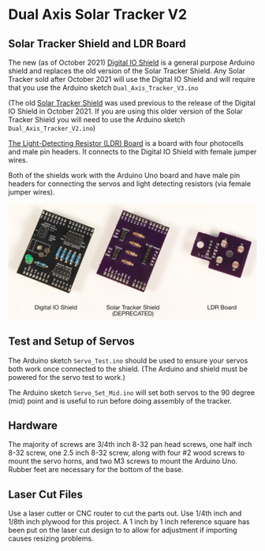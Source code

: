 # Dual Axis Solar Tracker V2

## Solar Tracker Shield and LDR Board

The new (as of October 2021) [Digital IO Shield](hardware/Digital-IO-Arduino-Shield-Type-A-v1.1) is a general purpose Arduino shield and replaces the old version of the Solar Tracker Shield. Any Solar Tracker sold after October 2021 will use the Digital IO Shield and will require that you use the Arduino sketch `Dual_Axis_Tracker_V3.ino`

(The old [Solar Tracker Shield](hardware/Solar-Tracker-Shield-v1.1) was used previous to the release of the Digital IO Shield in October 2021. If you are using this older version of the Solar Tracker Shield you will need to use the Arduino sketch `Dual_Axis_Tracker_V2.ino`)

[The Light-Detecting Resistor (LDR) Board](hardware/LDR-Board) is a board with four photocells and male pin headers. It connects to the Digital IO Shield with female jumper wires.

Both of the shields work with the Arduino Uno board and have male pin headers for connecting the servos and light detecting resistors (via female jumper wires).

![Solar Tracker Boards](./images/Solar-Tracker-Boards.jpg)

## Test and Setup of Servos

The Arduino sketch `Servo_Test.ino` should be used to ensure your servos both work once connected to the shield. (The Arduino and shield must be powered for the servo test to work.)

The Arduino sketch `Servo_Set_Mid.ino` will set both servos to the 90 degree (mid) point and is useful to run before doing assembly of the tracker.

## Hardware

The majority of screws are 3/4th inch 8-32 pan head screws, one half inch 8-32 screw, one 2.5 inch 8-32 screw, along with four #2 wood screws to mount the servo horns, and two M3 screws to mount the Arduino Uno.  Rubber feet are necessary for the bottom of the base.

## Laser Cut Files

Use a laser cutter or CNC router to cut the parts out. Use 1/4th inch and 1/8th inch plywood for this project. A 1 inch by 1 inch reference square has been put on the laser cut design to to allow for adjustment if importing causes resizing problems.



